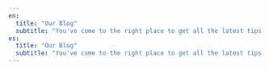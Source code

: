 ```yaml
---
en:
  title: "Our Blog"
  subtitle: "You've come to the right place to get all the latest tips and gossip!"
es:
  title: "Our Blog"
  subtitle: "You've come to the right place to get all the latest tips and gossip!"
---
```

